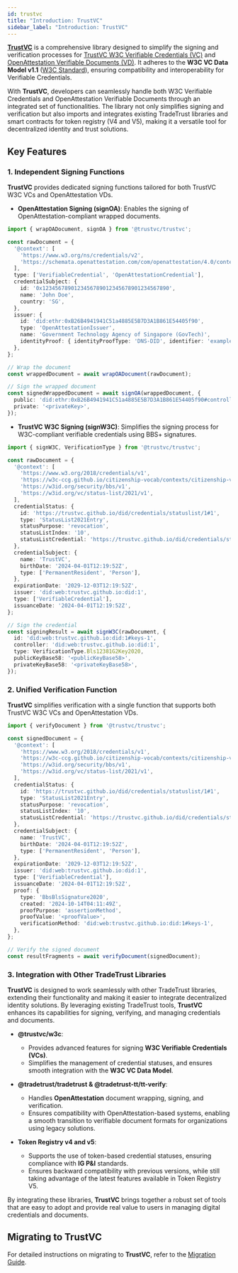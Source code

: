 ```yaml
---
id: trustvc
title: "Introduction: TrustVC"
sidebar_label: "Introduction: TrustVC"
---
```


[**TrustVC**](https://github.com/TrustVC/trustvc) is a comprehensive library designed to simplify the signing and verification processes for [TrustVC W3C Verifiable Credentials (VC)](https://github.com/TrustVC/w3c) and [OpenAttestation Verifiable Documents (VD)](https://github.com/Open-Attestation/open-attestation/). It adheres to the **W3C VC Data Model v1.1** ([W3C Standard](https://www.w3.org/TR/vc-data-model/)), ensuring compatibility and interoperability for Verifiable Credentials.

With **TrustVC**, developers can seamlessly handle both W3C Verifiable Credentials and OpenAttestation Verifiable Documents through an integrated set of functionalities. The library not only simplifies signing and verification but also imports and integrates existing TradeTrust libraries and smart contracts for token registry (V4 and V5), making it a versatile tool for decentralized identity and trust solutions.

## Key Features

### 1. Independent Signing Functions

**TrustVC** provides dedicated signing functions tailored for both TrustVC W3C VCs and OpenAttestation VDs.

- **OpenAttestation Signing (signOA)**: Enables the signing of OpenAttestation-compliant wrapped documents.
```ts
import { wrapOADocument, signOA } from '@trustvc/trustvc';

const rawDocument = {
  '@context': [
    'https://www.w3.org/ns/credentials/v2',
    'https://schemata.openattestation.com/com/openattestation/4.0/context.json',
  ],
  type: ['VerifiableCredential', 'OpenAttestationCredential'],
  credentialSubject: {
    id: '0x1234567890123456789012345678901234567890',
    name: 'John Doe',
    country: 'SG',
  },
  issuer: {
    id: 'did:ethr:0xB26B4941941C51a4885E5B7D3A1B861E54405f90',
    type: 'OpenAttestationIssuer',
    name: 'Government Technology Agency of Singapore (GovTech)',
    identityProof: { identityProofType: 'DNS-DID', identifier: 'example.openattestation.com' },
  },
};

// Wrap the document
const wrappedDocument = await wrapOADocument(rawDocument);

// Sign the wrapped document
const signedWrappedDocument = await signOA(wrappedDocument, {
  public: 'did:ethr:0xB26B4941941C51a4885E5B7D3A1B861E54405f90#controller',
  private: '<privateKey>',
});
```

- **TrustVC W3C Signing (signW3C)**: Simplifies the signing process for W3C-compliant verifiable credentials using BBS+ signatures.
```ts
import { signW3C, VerificationType } from '@trustvc/trustvc';

const rawDocument = {
  '@context': [
    'https://www.w3.org/2018/credentials/v1',
    'https://w3c-ccg.github.io/citizenship-vocab/contexts/citizenship-v1.jsonld',
    'https://w3id.org/security/bbs/v1',
    'https://w3id.org/vc/status-list/2021/v1',
  ],
  credentialStatus: {
    id: 'https://trustvc.github.io/did/credentials/statuslist/1#1',
    type: 'StatusList2021Entry',
    statusPurpose: 'revocation',
    statusListIndex: '10',
    statusListCredential: 'https://trustvc.github.io/did/credentials/statuslist/1',
  },
  credentialSubject: {
    name: 'TrustVC',
    birthDate: '2024-04-01T12:19:52Z',
    type: ['PermanentResident', 'Person'],
  },
  expirationDate: '2029-12-03T12:19:52Z',
  issuer: 'did:web:trustvc.github.io:did:1',
  type: ['VerifiableCredential'],
  issuanceDate: '2024-04-01T12:19:52Z',
};

// Sign the credential
const signingResult = await signW3C(rawDocument, {
  id: 'did:web:trustvc.github.io:did:1#keys-1',
  controller: 'did:web:trustvc.github.io:did:1',
  type: VerificationType.Bls12381G2Key2020,
  publicKeyBase58: '<publicKeyBase58>',
  privateKeyBase58: '<privateKeyBase58>',
});
```

### 2. Unified Verification Function

**TrustVC** simplifies verification with a single function that supports both TrustVC W3C VCs and OpenAttestation VDs.

```ts
import { verifyDocument } from '@trustvc/trustvc';

const signedDocument = {
  '@context': [
    'https://www.w3.org/2018/credentials/v1',
    'https://w3c-ccg.github.io/citizenship-vocab/contexts/citizenship-v1.jsonld',
    'https://w3id.org/security/bbs/v1',
    'https://w3id.org/vc/status-list/2021/v1',
  ],
  credentialStatus: {
    id: 'https://trustvc.github.io/did/credentials/statuslist/1#1',
    type: 'StatusList2021Entry',
    statusPurpose: 'revocation',
    statusListIndex: '10',
    statusListCredential: 'https://trustvc.github.io/did/credentials/statuslist/1',
  },
  credentialSubject: {
    name: 'TrustVC',
    birthDate: '2024-04-01T12:19:52Z',
    type: ['PermanentResident', 'Person'],
  },
  expirationDate: '2029-12-03T12:19:52Z',
  issuer: 'did:web:trustvc.github.io:did:1',
  type: ['VerifiableCredential'],
  issuanceDate: '2024-04-01T12:19:52Z',
  proof: {
    type: 'BbsBlsSignature2020',
    created: '2024-10-14T04:11:49Z',
    proofPurpose: 'assertionMethod',
    proofValue: '<proofValue>',
    verificationMethod: 'did:web:trustvc.github.io:did:1#keys-1',
  },
};

// Verify the signed document
const resultFragments = await verifyDocument(signedDocument);
```

### 3. Integration with Other TradeTrust Libraries

**TrustVC** is designed to work seamlessly with other TradeTrust libraries, extending their functionality and making it easier to integrate decentralized identity solutions. By leveraging existing TradeTrust tools, **TrustVC** enhances its capabilities for signing, verifying, and managing credentials and documents.

- **@trustvc/w3c**:
  - Provides advanced features for signing **W3C Verifiable Credentials (VCs)**.
  - Simplifies the management of credential statuses, and ensures smooth integration with the **W3C VC Data Model**.

- **@tradetrust/tradetrust & @tradetrust-tt/tt-verify**:
  - Handles **OpenAttestation** document wrapping, signing, and verification.
  - Ensures compatibility with OpenAttestation-based systems, enabling a smooth transition to verifiable document formats for organizations using legacy solutions. 

- **Token Registry v4 and v5**:
  - Supports the use of token-based credential statuses, ensuring compliance with **IG P&I** standards.
  - Ensures backward compatibility with previous versions, while still taking advantage of the latest features available in Token Registry V5.

By integrating these libraries, **TrustVC** brings together a robust set of tools that are easy to adopt and provide real value to users in managing digital credentials and documents.

## Migrating to TrustVC

For detailed instructions on migrating to **TrustVC**, refer to the [Migration Guide](migration-trustvc).
